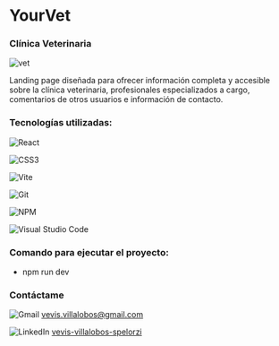 # YourVet
### Clínica Veterinaria

![vet](https://github.com/vevisvs/veterinary-clinic-react/assets/105995448/f7044a20-cd43-4a4d-a27f-55cdb33f21a2)

<p>Landing page diseñada para ofrecer información completa y accesible sobre la clínica veterinaria, profesionales especializados a cargo, comentarios de otros usuarios e información de contacto.</p>

### Tecnologías utilizadas:
![React](https://img.shields.io/badge/react-%2320232a.svg?style=for-the-badge&logo=react&logoColor=%2361DAFB)

![CSS3](https://img.shields.io/badge/css3-%231572B6.svg?style=for-the-badge&logo=css3&logoColor=white)

![Vite](https://img.shields.io/badge/vite-%23646CFF.svg?style=for-the-badge&logo=vite&logoColor=white)

![Git](https://img.shields.io/badge/git-%23F05033.svg?style=for-the-badge&logo=git&logoColor=white)

![NPM](https://img.shields.io/badge/NPM-%23CB.svg?style=for-the-badge&logo=npm&logoColor=white)

![Visual Studio Code](https://img.shields.io/badge/Visual%20Studio%20Code-0078d7.svg?style=for-the-badge&logo=visual-studio-code&logoColor=white)

### Comando para ejecutar el proyecto:
- npm run dev

### Contáctame

![Gmail](https://img.shields.io/badge/Gmail-D14836?style=for-the-badge&logo=gmail&logoColor=white) vevis.villalobos@gmail.com

![LinkedIn](https://img.shields.io/badge/linkedin-%230077B5.svg?style=for-the-badge&logo=linkedin&logoColor=white) [vevis-villalobos-spelorzi](http://www.linkedin.com/in/vevis-villalobos-spelorzi "vevis-villalobos-spelorzi")